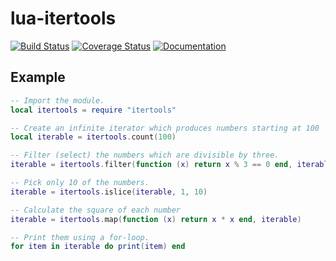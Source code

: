 lua-itertools
=============

[![Build Status](https://travis-ci.org/aperezdc/lua-itertools.svg?branch=master)](https://travis-ci.org/aperezdc/lua-itertools)
[![Coverage Status](https://coveralls.io/repos/github/aperezdc/lua-itertools/badge.svg?branch=master)](https://coveralls.io/github/aperezdc/lua-itertools?branch=master)
[![Documentation](https://img.shields.io/badge/doc-api-blue.png)](https://aperezdc.github.io/lua-itertools)


Example
-------

```lua
-- Import the module.
local itertools = require "itertools"

-- Create an infinite iterator which produces numbers starting at 100
local iterable = itertools.count(100)

-- Filter (select) the numbers which are divisible by three.
iterable = itertools.filter(function (x) return x % 3 == 0 end, iterable)

-- Pick only 10 of the numbers.
iterable = itertools.islice(iterable, 1, 10)

-- Calculate the square of each number
iterable = itertools.map(function (x) return x * x end, iterable)

-- Print them using a for-loop.
for item in iterable do print(item) end
```

